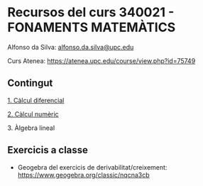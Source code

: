 # Recursos del curs 340021 - FONAMENTS MATEMÀTICS

Alfonso da Silva: alfonso.da.silva@upc.edu

Curs Atenea: https://atenea.upc.edu/course/view.php?id=75749

## Contingut

[1\. Càlcul diferencial](./1_calcul_diferencial/README.md)

[2\. Càlcul numèric](./2_calcul_numeric/README.md)

3\. Àlgebra lineal

## Exercicis a classe

* Geogebra del exercicis de derivabilitat/creixement: https://www.geogebra.org/classic/nqcna3cb
